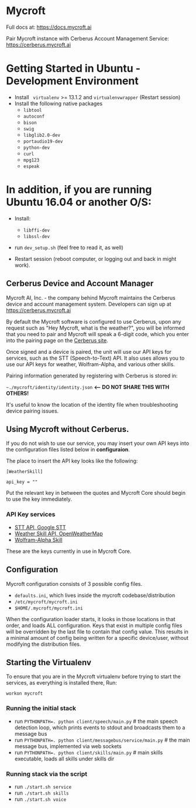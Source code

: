 Mycroft
==========

Full docs at: https://docs.mycroft.ai

Pair Mycroft instance with Cerberus Account Management Service: https://cerberus.mycroft.ai

# Getting Started in Ubuntu - Development Environment
- Install ` virtualenv` >= 13.1.2 and `virtualenvwrapper` (Restart session)
- Install the following native packages
  - `libtool`
  - `autoconf`
  - `bison`
  - `swig`
  - `libglib2.0-dev`
  - `portaudio19-dev`
  - `python-dev`
  - `curl`
  - `mpg123`
  - `espeak`
# In addition, if you are running Ubuntu 16.04 or another O/S:
- Install:
  - `libffi-dev`
  - `libssl-dev` 

- run `dev_setup.sh` (feel free to read it, as well)
- Restart session (reboot computer, or logging out and back in might work).

## Cerberus Device and Account Manager
Mycroft AI, Inc. - the company behind Mycroft maintains the Cerberus device and account management system. Developers can sign up at https://cerberus.mycroft.ai

By default the Mycroft software is configured to use Cerberus, upon any request such as "Hey Mycroft, what is the weather?", you will be informed that you need to pair and Mycroft will speak a 6-digit code, which you enter into the pairing page on the [Cerberus site](https://cerberus.mycroft.ai).

Once signed and a device is paired, the unit will use our API keys for services, such as the STT (Speech-to-Text) API. It also uses allows you to use our API keys for weather, Wolfram-Alpha, and various other skills.

Pairing information generated by registering with Cerberus is stored in:

`~./mycroft/identity/identity.json` <b><-- DO NOT SHARE THIS WITH OTHERS!</b>

It's useful to know the location of the identity file when troubleshooting device pairing issues.

## Using Mycroft without Cerberus.
If you do not wish to use our service, you may insert your own API keys into the configuration files listed below in <b>configuraion</b>.

The place to insert the API key looks like the following:

`[WeatherSkill]`

`api_key = ""`

Put the relevant key in between the quotes and Mycroft Core should begin to use the key immediately.

### API Key services

- [STT API, Google STT](http://www.chromium.org/developers/how-tos/api-keys)
- [Weather Skill API, OpenWeatherMap](http://openweathermap.org/api)
- [Wolfram-Alpha Skill](http://products.wolframalpha.com/api/)

These are the keys currently in use in Mycroft Core.

## Configuration
Mycroft configuration consists of 3 possible config files.
- `defaults.ini`, which lives inside the mycroft codebase/distribution
- `/etc/mycroft/mycroft.ini`
- `$HOME/.mycroft/mycroft.ini`

When the configuration loader starts, it looks in those locations in that order, and loads ALL configuration. Keys that exist in multiple config files will be overridden by the last file to contain that config value. This results in a minimal amount of config being written for a specific device/user, without modifying the distribution files.

## Starting the Virtualenv
To ensure that you are in the Mycroft virtualenv before trying to start the services, as everything is installed there, Run:
```
workon mycroft
```

### Running the initial stack
- run `PYTHONPATH=. python client/speech/main.py` # the main speech detection loop, which prints events to stdout and broadcasts them to a message bus
- run `PYTHONPATH=. python client/messagebus/service/main.py` # the main message bus, implemented via web sockets
- run `PYTHONPATH=. python client/skills/main.py` # main skills executable, loads all skills under skills dir

### Running stack via the script
- run `./start.sh service`
- run `./start.sh skills`
- run `./start.sh voice`
